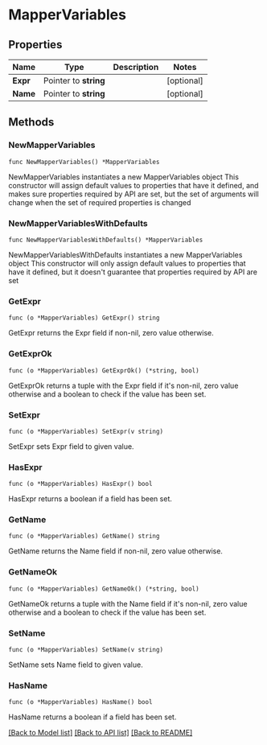 # MapperVariables

## Properties

Name | Type | Description | Notes
------------ | ------------- | ------------- | -------------
**Expr** | Pointer to **string** |  | [optional] 
**Name** | Pointer to **string** |  | [optional] 

## Methods

### NewMapperVariables

`func NewMapperVariables() *MapperVariables`

NewMapperVariables instantiates a new MapperVariables object
This constructor will assign default values to properties that have it defined,
and makes sure properties required by API are set, but the set of arguments
will change when the set of required properties is changed

### NewMapperVariablesWithDefaults

`func NewMapperVariablesWithDefaults() *MapperVariables`

NewMapperVariablesWithDefaults instantiates a new MapperVariables object
This constructor will only assign default values to properties that have it defined,
but it doesn't guarantee that properties required by API are set

### GetExpr

`func (o *MapperVariables) GetExpr() string`

GetExpr returns the Expr field if non-nil, zero value otherwise.

### GetExprOk

`func (o *MapperVariables) GetExprOk() (*string, bool)`

GetExprOk returns a tuple with the Expr field if it's non-nil, zero value otherwise
and a boolean to check if the value has been set.

### SetExpr

`func (o *MapperVariables) SetExpr(v string)`

SetExpr sets Expr field to given value.

### HasExpr

`func (o *MapperVariables) HasExpr() bool`

HasExpr returns a boolean if a field has been set.

### GetName

`func (o *MapperVariables) GetName() string`

GetName returns the Name field if non-nil, zero value otherwise.

### GetNameOk

`func (o *MapperVariables) GetNameOk() (*string, bool)`

GetNameOk returns a tuple with the Name field if it's non-nil, zero value otherwise
and a boolean to check if the value has been set.

### SetName

`func (o *MapperVariables) SetName(v string)`

SetName sets Name field to given value.

### HasName

`func (o *MapperVariables) HasName() bool`

HasName returns a boolean if a field has been set.


[[Back to Model list]](../README.md#documentation-for-models) [[Back to API list]](../README.md#documentation-for-api-endpoints) [[Back to README]](../README.md)


